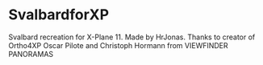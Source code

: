 # SvalbardforXP
Svalbard recreation for X-Plane 11. Made by HrJonas. Thanks to creator of Ortho4XP Oscar Pilote and Christoph Hormann from VIEWFINDER PANORAMAS
